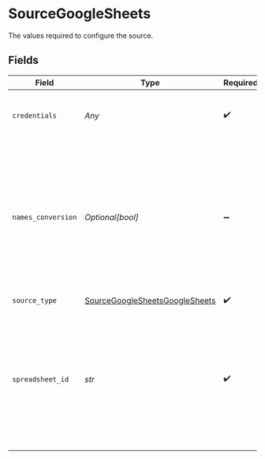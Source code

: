 # SourceGoogleSheets

The values required to configure the source.


## Fields

| Field                                                                                                                                                                     | Type                                                                                                                                                                      | Required                                                                                                                                                                  | Description                                                                                                                                                               | Example                                                                                                                                                                   |
| ------------------------------------------------------------------------------------------------------------------------------------------------------------------------- | ------------------------------------------------------------------------------------------------------------------------------------------------------------------------- | ------------------------------------------------------------------------------------------------------------------------------------------------------------------------- | ------------------------------------------------------------------------------------------------------------------------------------------------------------------------- | ------------------------------------------------------------------------------------------------------------------------------------------------------------------------- |
| `credentials`                                                                                                                                                             | *Any*                                                                                                                                                                     | :heavy_check_mark:                                                                                                                                                        | Credentials for connecting to the Google Sheets API                                                                                                                       |                                                                                                                                                                           |
| `names_conversion`                                                                                                                                                        | *Optional[bool]*                                                                                                                                                          | :heavy_minus_sign:                                                                                                                                                        | Enables the conversion of column names to a standardized, SQL-compliant format. For example, 'My Name' -> 'my_name'. Enable this option if your destination is SQL-based. |                                                                                                                                                                           |
| `source_type`                                                                                                                                                             | [SourceGoogleSheetsGoogleSheets](../../models/shared/sourcegooglesheetsgooglesheets.md)                                                                                   | :heavy_check_mark:                                                                                                                                                        | N/A                                                                                                                                                                       |                                                                                                                                                                           |
| `spreadsheet_id`                                                                                                                                                          | *str*                                                                                                                                                                     | :heavy_check_mark:                                                                                                                                                        | Enter the link to the Google spreadsheet you want to sync. To copy the link, click the 'Share' button in the top-right corner of the spreadsheet, then click 'Copy link'. | https://docs.google.com/spreadsheets/d/1hLd9Qqti3UyLXZB2aFfUWDT7BG-arw2xy4HR3D-dwUb/edit                                                                                  |